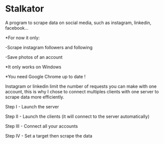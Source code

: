 # Stalkator
A program to scrape data on social media, such as instagram, linkedin, facebook...

*For now it only:

  -Scrape instagram followers and following
  
  -Save photos of an account

*It only works on Windows

*You need Google Chrome up to date !

Instagram or linkedin limit the number of requests you can make with one account, this is why I chose to connect multiples clients with one server to scrape data more efficiently.


Step I - Launch the server

Step II - Launch the clients (it will connect to the server automatically)

Step III - Connect all your accounts

Step IV - Set a target then scrape the data
